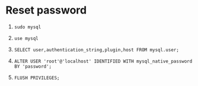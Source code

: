 # Reset password

1. `sudo mysql`

2. `use mysql`

3. `SELECT user,authentication_string,plugin,host FROM mysql.user;`

4. `ALTER USER 'root'@'localhost' IDENTIFIED WITH mysql_native_password BY 'password';`

5. `FLUSH PRIVILEGES;`
